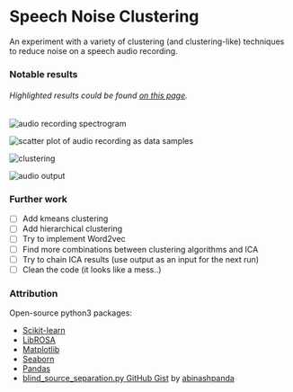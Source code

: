 # Speech Noise Clustering
An experiment with a variety of clustering (and clustering-like) techniques to reduce noise on a speech audio recording.

### Notable results

###### Highlighted results could be found [on this page](https://dodiku.github.io/noise_clustering/results/).

![audio recording spectrogram](/results/images/pcolormesh.png)

![scatter plot of audio recording as data samples](/results/images/scatter.png)

![clustering](/results/images/spectral_cluster.png)

![audio output](/results/images/spectral.png)


### Further work
- [ ] Add kmeans clustering
- [ ] Add hierarchical clustering
- [ ] Try to implement Word2vec
- [ ] Find more combinations between clustering algorithms and ICA
- [ ] Try to chain ICA results (use output as an input for the next run)
- [ ] Clean the code (it looks like a mess..)

### Attribution
Open-source python3 packages:
- [Scikit-learn](http://scikit-learn.org)
- [LibROSA](http://librosa.github.io/librosa/index.html)
- [Matplotlib](http://matplotlib.org/)
- [Seaborn](https://seaborn.pydata.org)
- [Pandas](http://pandas.pydata.org/)
- [blind_source_separation.py GitHub Gist](https://gist.github.com/abinashpanda/11113098) by [abinashpanda](https://github.com/abinashpanda)
